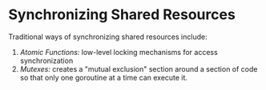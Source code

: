 # Synchronizing Shared Resources

Traditional ways of synchronizing shared resources include: 

1. *Atomic Functions:* low-level locking mechanisms for access synchronization 
2. *Mutexes:* creates a "mutual exclusion" section around a section of code so that only one goroutine at a time can execute it. 

